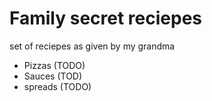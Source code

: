 # Family secret reciepes

set of reciepes as given by my grandma 

- Pizzas (TODO)
- Sauces (TOD)
- spreads (TODO)
